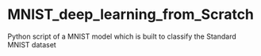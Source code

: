 # MNIST_deep_learning_from_Scratch
Python script of a MNIST model which is built to classify the Standard MNIST dataset

